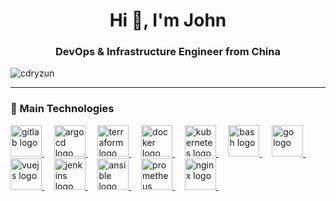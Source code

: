 <h1 align="center">Hi 👋, I'm John</h1>
<h3 align="center">DevOps & Infrastructure Engineer from China</h3>

<p align="left"> <img src="https://komarev.com/ghpvc/?username=cdryzun&label=Profile%20views&color=0e75b6&style=flat" alt="cdryzun" /> </p>

---
### 🚀 Main Technologies 
<div align="left">
<a href="https://about.gitlab.com/">
<img width="50" title="gitlab" alt="gitlab logo" src="https://cdn.jsdelivr.net/gh/devicons/devicon/icons/gitlab/gitlab-original.svg">
</a> &#xa0; &#xa0;

<a href="https://argoproj.github.io/argo-cd/">
    <img width="50" title="argocd" alt="argocd logo" src="https://cdn.jsdelivr.net/gh/devicons/devicon/icons/argocd/argocd-original.svg">
</a> &#xa0; &#xa0;

<a href="https://www.terraform.io/">
    <img width="50" title="terraform" alt="terraform logo" src="https://cdn.jsdelivr.net/gh/devicons/devicon/icons/terraform/terraform-original.svg">
</a> &#xa0; &#xa0;

<a href="https://www.docker.com/">
    <img width="50" title="docker" alt="docker logo" src="https://skillicons.dev/icons?i=docker">
</a> &#xa0; &#xa0;

<a href="https://kubernetes.io/">
    <img width="50" title="kubernetes" alt="kubernetes logo" src="https://skillicons.dev/icons?i=kubernetes">
</a> &#xa0; &#xa0;

<a href="https://www.gnu.org/software/bash/">
    <img width="50" title="bash" alt="bash logo" src="https://cdn.jsdelivr.net/gh/devicons/devicon/icons/bash/bash-original.svg">
</a> &#xa0; &#xa0;

<a href="https://golang.org/">
    <img width="50" title="go" alt="go logo" src="https://cdn.jsdelivr.net/gh/devicons/devicon/icons/go/go-original.svg">
</a> &#xa0; &#xa0;

<a href="https://vuejs.org/">
    <img width="50" title="vuejs" alt="vuejs logo" src="https://cdn.jsdelivr.net/gh/devicons/devicon/icons/vuejs/vuejs-original.svg">
</a> &#xa0; &#xa0;

<a href="https://www.jenkins.io/">
    <img width="50" title="jenkins" alt="jenkins logo" src="https://skillicons.dev/icons?i=jenkins">
</a> &#xa0; &#xa0;

<a href="https://www.ansible.com/">
    <img width="50" title="ansible" alt="ansible logo" src="https://cdn.jsdelivr.net/gh/devicons/devicon/icons/ansible/ansible-original.svg">
</a> &#xa0; &#xa0;

<a href="https://prometheus.io/">
    <img width="50" title="prometheus" alt="prometheus logo" src="https://cdn.jsdelivr.net/gh/devicons/devicon/icons/prometheus/prometheus-original.svg">
</a> &#xa0; &#xa0;

<a href="https://www.nginx.com/">
    <img width="50" title="nginx" alt="nginx logo" src="https://cdn.jsdelivr.net/gh/devicons/devicon/icons/nginx/nginx-original.svg">
</a> &#xa0; &#xa0;

</div>
